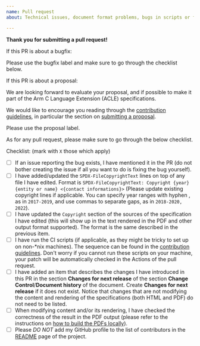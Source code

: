 ```yaml
---
name: Pull request
about: Technical issues, document format problems, bugs in scripts or feature proposal.

---
```


<!-- SPDX-FileCopyrightText: Copyright 2021-2022 Arm Limited and/or its affiliates <open-source-office@arm.com> -->
<!-- SPDX-License-Identifier: Apache-2.0 -->

**Thank you for submitting a pull request!**

If this PR is about a bugfix:

Please use the bugfix label and make sure to go through the checklist below.

If this PR is about a proposal:

We are looking forward to evaluate your proposal, and if possible to
make it part of the Arm C Language Extension (ACLE) specifications.

We would like to encourage you reading through the [contribution
guidelines](../CONTRIBUTING.md), in particular the section on [submitting
a proposal](../CONTRIBUTING.md#proposals-for-new-content).

Please use the proposal label.

As for any pull request, please make sure to go through the below
checklist.

Checklist: (mark with ``X`` those which apply)

* [ ] If an issue reporting the bug exists, I have mentioned it in the
      PR (do not bother creating the issue if all you want to do is
      fixing the bug yourself).
* [ ] I have added/updated the `SPDX-FileCopyrightText` lines on top
      of any file I have edited. Format is `SPDX-FileCopyrightText:
      Copyright {year} {entity or name} <{contact informations}>`
      (Please update existing copyright lines if applicable. You can
      specify year ranges with hyphen , as in `2017-2019`, and use
      commas to separate gaps, as in `2018-2020, 2022`).
* [ ] I have updated the `Copyright` section of the sources of the
      specification I have edited (this will show up in the text
      rendered in the PDF and other output format supported). The
      format is the same described in the previous item.
* [ ] I have run the CI scripts (if applicable, as they might be
      tricky to set up on non-*nix machines). The sequence can be
      found in the [contribution
      guidelines](../CONTRIBUTING.md#continuous-integration). Don't
      worry if you cannot run these scripts on your machine, your
      patch will be automatically checked in the Actions of the pull
      request.
* [ ] I have added an item that describes the changes I have
      introduced in this PR in the section **Changes for next
      release** of the section **Change Control**/**Document history**
      of the document. Create **Changes for next release** if it does
      not exist. Notice that changes that are not modifying the
      content and rendering of the specifications (both HTML and PDF)
      do not need to be listed.
* [ ] When modifying content and/or its rendering, I have checked the
      correctness of the result in the PDF output (please refer to the
      instructions on [how to build the PDFs
      locally](../CONTRIBUTING.md#continuous-integration)).
* [ ] Please *DO NOT* add my GitHub profile to the list of contributors
      in the [README](../README.md#contributors-) page of the project.
